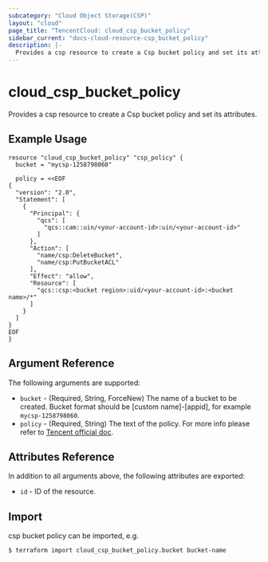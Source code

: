 ```yaml
---
subcategory: "Cloud Object Storage(CSP)"
layout: "cloud"
page_title: "TencentCloud: cloud_csp_bucket_policy"
sidebar_current: "docs-cloud-resource-csp_bucket_policy"
description: |-
  Provides a csp resource to create a Csp bucket policy and set its attributes.
---
```


# cloud_csp_bucket_policy

Provides a csp resource to create a Csp bucket policy and set its attributes.

## Example Usage

```hcl
resource "cloud_csp_bucket_policy" "csp_policy" {
  bucket = "mycsp-1258798060"

  policy = <<EOF
{
  "version": "2.0",
  "Statement": [
    {
      "Principal": {
        "qcs": [
          "qcs::cam::uin/<your-account-id>:uin/<your-account-id>"
        ]
      },
      "Action": [
        "name/csp:DeleteBucket",
        "name/csp:PutBucketACL"
      ],
      "Effect": "allow",
      "Resource": [
        "qcs::csp:<bucket region>:uid/<your-account-id>:<bucket name>/*"
      ]
    }
  ]
}
EOF
}
```

## Argument Reference

The following arguments are supported:

* `bucket` - (Required, String, ForceNew) The name of a bucket to be created. Bucket format should be [custom name]-[appid], for example `mycsp-1258798060`.
* `policy` - (Required, String) The text of the policy. For more info please refer to [Tencent official doc](https://intl.cloud.tencent.com/document/product/436/18023).

## Attributes Reference

In addition to all arguments above, the following attributes are exported:

* `id` - ID of the resource.



## Import

csp bucket policy can be imported, e.g.

```
$ terraform import cloud_csp_bucket_policy.bucket bucket-name
```

